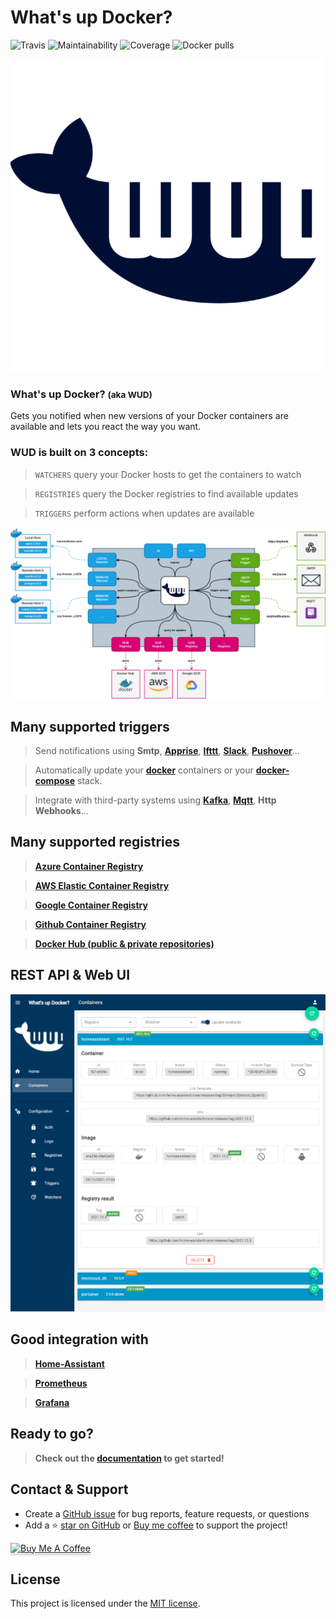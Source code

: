 # What's up Docker?
 
  ![Travis](https://img.shields.io/travis/fmartinou/whats-up-docker/master)
  ![Maintainability](https://img.shields.io/codeclimate/maintainability/fmartinou/whats-up-docker)
  ![Coverage](https://img.shields.io/codeclimate/coverage/fmartinou/whats-up-docker)
  ![Docker pulls](https://img.shields.io/docker/pulls/fmartinou/whats-up-docker)

![](docs/wud_logo_500.png)

### What's up Docker? <small>(aka **WUD**)</small>
Gets you notified when new versions of your Docker containers are available and lets you react the way you want.

### WUD is built on 3 concepts:

> `WATCHERS` query your Docker hosts to get the containers to watch

> `REGISTRIES` query the Docker registries to find available updates

> `TRIGGERS` perform actions when updates are available

![image](docs/introduction/wud_arch.png)

## Many supported triggers
> Send notifications using **Smtp**, [**Apprise**](https://github.com/caronc/apprise-api), [**Ifttt**](https://ifttt.com), [**Slack**](https://slack.com), [**Pushover**](https://pushover.net)...

> Automatically update your [**docker**](https://www.docker.com) containers or your [**docker-compose**](https://docs.docker.com/compose) stack.

> Integrate with third-party systems using [**Kafka**](https://kafka.apache.org), [**Mqtt**](https://mqtt.org), **Http Webhooks**...

## Many supported registries
> [**Azure Container Registry**](https://azure.microsoft.com/services/container-registry)

> [**AWS Elastic Container Registry**](https://aws.amazon.com/ecr)

> [**Google Container Registry**](https://cloud.google.com/container-registry)

> [**Github Container Registry**](https://docs.github.com/en/packages/working-with-a-github-packages-registry/working-with-the-docker-registry)

> [**Docker Hub (public & private repositories)**](http://hub.docker.com)

## REST API & Web UI
![image](docs/ui/ui.png)

## Good integration with
> [**Home-Assistant**](https://www.home-assistant.io/)

> [**Prometheus**](https://prometheus.io/)

> [**Grafana**](https://grafana.com/)

## Ready to go?
> **Check out the [documentation](https://fmartinou.github.io/whats-up-docker/) to get started!**

## Contact & Support
- Create a [GitHub issue](https://github.com/fmartinou/whats-up-docker/issues) for bug reports, feature requests, or questions
- Add a ⭐️ [star on GitHub](https://github.com/fmartinou/whats-up-docker) or [Buy me coffee](https://www.buymeacoffee.com/61rUNMm)&nbsp;to support the project!

<a href="https://www.buymeacoffee.com/61rUNMm" target="_blank"><img src="https://www.buymeacoffee.com/assets/img/custom_images/orange_img.png" alt="Buy Me A Coffee" style="height: 41px !important;width: 174px !important;box-shadow: 0px 3px 2px 0px rgba(190, 190, 190, 0.5) !important;-webkit-box-shadow: 0px 3px 2px 0px rgba(190, 190, 190, 0.5) !important;" ></a>

## License
This project is licensed under the [MIT license](https://github.com/fmartinou/whats-up-docker/blob/master/LICENSE).
